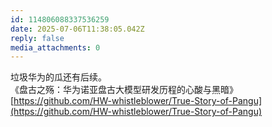 ```yaml
---
id: 114806088337536259
date: 2025-07-06T11:38:05.042Z
reply: false
media_attachments: 0
---
```


垃圾华为的瓜还有后续。  
《盘古之殇：华为诺亚盘古大模型研发历程的心酸与黑暗》  
[https://github.com/HW-whistleblower/True-Story-of-Pangu](https://github.com/HW-whistleblower/True-Story-of-Pangu)

